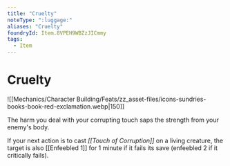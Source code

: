 ```yaml
---
title: "Cruelty"
noteType: ":luggage:"
aliases: "Cruelty"
foundryId: Item.8VPEH9WBZzJICmmy
tags:
  - Item
---
```


# Cruelty
![[Mechanics/Character Building/Feats/zz_asset-files/icons-sundries-books-book-red-exclamation.webp|150]]

The harm you deal with your corrupting touch saps the strength from your enemy's body.

If your next action is to cast _[[Touch of Corruption]]_ on a living creature, the target is also [[Enfeebled 1]] for 1 minute if it fails its save (enfeebled 2 if it critically fails).
